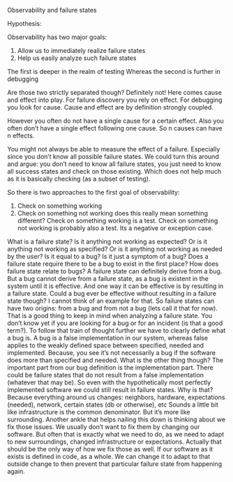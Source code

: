 Observability and failure states

Hypothesis:

Observability has two major goals:
1. Allow us to immediately realize failure states
2. Help us easily analyze such failure states 

The first is deeper in the realm of testing
Whereas the second is further in debugging

Are those two strictly separated though?
Definitely not! Here comes cause and effect into play. For failure discovery you rely on effect. For debugging you look for cause. Cause and effect are by definition strongly coupled. 

However you often do not have a single cause for a certain effect. 
Also you often don’t have a single effect following one cause. 
So n causes can have n effects. 

You might not always be able to measure the effect of a failure. Especially since you don’t know all possible failure states. We could turn this around and argue: you don’t need to know all failure states, you just need to know all success states and check on those existing. Which does not help much as it is basically checking (as a subset of testing). 

So there is two approaches to the first goal of observability:
1. Check on something working
2. Check on something not working
does this really mean something different?
Check on something working is a test. 
Check on something not working is probably also a test. Its a negative or exception case. 


What is a failure state?
Is it anything not working as expected?
Or is it anything not working as specified?
Or is it anything not working as needed by the user?
Is it equal to a bug?
Is it just a symptom of a bug?
Does a failure state require there to be a bug to exist in the first place?
How does failure state relate to bugs?
A failure state can definitely derive from a bug. But a bug cannot derive from a failure state, as a bug is existent in the system until it is effective. And one way it can be effective is by resulting in a failure state. Could a bug ever be effective without resulting in a failure state though? I cannot think of an example for that. 
So failure states can have two origins: from a bug and from not a bug (lets call it that for now). 
That is a good thing to keep in mind when analyzing a failure state. You don’t know yet if you are looking for a bug or for an incident (is that a good term?).
To follow that train of thought further we have to clearly define what a bug is. A bug is a false implementation in our system, whereas false applies to the weakly defined space between specified, needed and implemented. Because, you see it’s not necessarily a bug if the software does more than specified and needed. 
What is the other thing though?
The important part from our bug definition is the implementation part. There could be failure states that do not result from a false implementation (whatever that may be). So even with the hypothetically most perfectly implemented software we could still result in failure states.
Why is that? Because everything around us changes: neighbors, hardware, expectations (needed), network, certain states (db or otherwise), etc
Sounds a little bit like infrastructure is the common denominator. But it’s more like surrounding. 
Another ankle that helps nailing this down is thinking about we fix those issues. We usually don’t want to fix them by changing our software. But often that is exactly what we need to do, as we need to adapt to new surroundings, changed infrastructure or expectations. Actually that should be the only way of how we fix those as well. If our software as it exists is defined in code, as a whole. We can change it to adapt to that outside change to then prevent that particular failure state from happening again. 